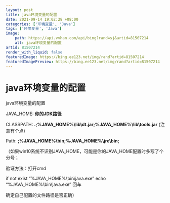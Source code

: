 ```yaml
---
layout: post
title: java环境变量的配置
date: 2021-09-14 19:02:28 +08:00
categories: ['环境变量', 'Java']
tags: ['环境变量', 'Java']
image:
    path: https://api.vvhan.com/api/bing?rand=sj&artid=81507214
    alt: java环境变量的配置
artid: 81507214
render_with_liquid: false
featuredImage: https://bing.ee123.net/img/rand?artid=81507214
featuredImagePreview: https://bing.ee123.net/img/rand?artid=81507214
---
```


# java环境变量的配置

java环境变量的配置

JAVA_HOME:
**你的JDK路径**
  
CLASSPATH:
**.;%JAVA_HOME%\lib\dt.jar;%JAVA_HOME%\lib\tools.jar**
(注意有个点)
  
Path:
**;%JAVA_HOME%\bin;%JAVA_HOME%\jre\bin;**

（如果win10系统不识别JAVA_HOME，可能是你的JAVA_HOME配置时多写了个分号；
  
验证方法：打开cmd
  
if not exist “%JAVA_HOME%\bin\java.exe” echo “%JAVA_HOME%\bin\java.exe” 回车
  
确定自己配置的文件路径是否正确）